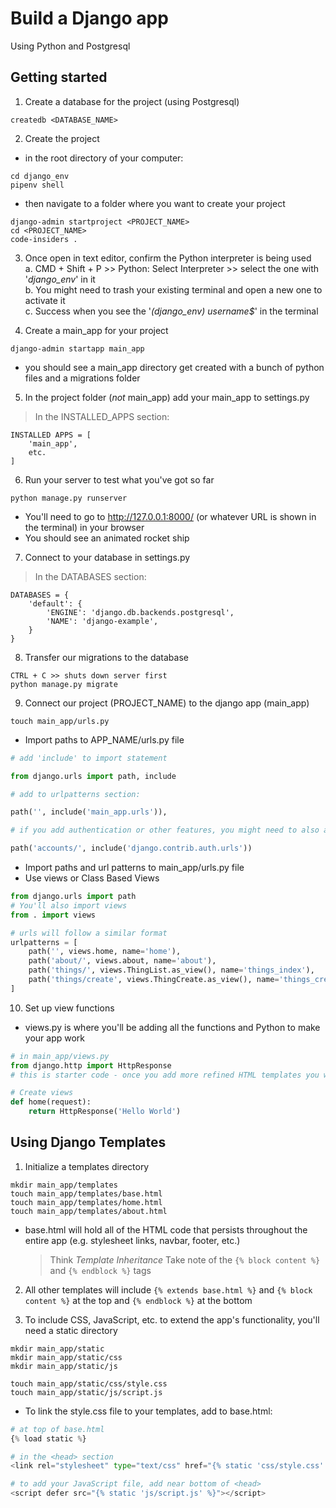 # Build a Django app
Using Python and Postgresql

## Getting started
1. Create a database for the project (using Postgresql)
```
createdb <DATABASE_NAME>
```
2. Create the project
- in the root directory of your computer:
```
cd django_env
pipenv shell
```
- then navigate to a folder where you want to create your project
```
django-admin startproject <PROJECT_NAME>
cd <PROJECT_NAME>
code-insiders .
```

3. Once open in text editor, confirm the Python interpreter is being used  
  a. CMD + Shift + P >> Python: Select Interpreter >> select the one with '*django_env*' in it  
  b. You might need to trash your existing terminal and open a new one to activate it  
  c. Success when you see the '*(django_env) username$*' in the terminal  


4. Create a main_app for your project
```
django-admin startapp main_app
```
- you should see a main_app directory get created with a bunch of python files and a migrations folder

5. In the project folder (_not_ main_app) add your main_app to settings.py
> In the INSTALLED_APPS section:
```
INSTALLED APPS = [
    'main_app',
    etc.
]
```

6. Run your server to test what you've got so far
```
python manage.py runserver
```
- You'll need to go to http://127.0.0.1:8000/ (or whatever URL is shown in the terminal) in your browser
- You should see an animated rocket ship

7. Connect to your database in settings.py
> In the DATABASES section:
```
DATABASES = {  
    'default': {  
        'ENGINE': 'django.db.backends.postgresql',  
        'NAME': 'django-example',
    }
}
```

8. Transfer our migrations to the database
```
CTRL + C >> shuts down server first
python manage.py migrate
```

9. Connect our project (PROJECT_NAME) to the django app (main_app)
```
touch main_app/urls.py
```
- Import paths to APP_NAME/urls.py file
```Python
# add 'include' to import statement

from django.urls import path, include

# add to urlpatterns section:

path('', include('main_app.urls')),

# if you add authentication or other features, you might need to also add:

path('accounts/', include('django.contrib.auth.urls'))
```
- Import paths and url patterns to main_app/urls.py file
- Use views or Class Based Views
```Python
from django.urls import path
# You'll also import views
from . import views

# urls will follow a similar format
urlpatterns = [
    path('', views.home, name='home'),
    path('about/', views.about, name='about'),
    path('things/', views.ThingList.as_view(), name='things_index'),
    path('things/create', views.ThingCreate.as_view(), name='things_create'),
]
```
10. Set up view functions
- views.py is where you'll be adding all the functions and Python to make your app work
```Python
# in main_app/views.py
from django.http import HttpResponse
# this is starter code - once you add more refined HTML templates you won't need HttpResponse

# Create views
def home(request):
    return HttpResponse('Hello World')

```
## Using Django Templates

1. Initialize a templates directory
```
mkdir main_app/templates
touch main_app/templates/base.html
touch main_app/templates/home.html
touch main_app/templates/about.html
```
- base.html will hold all of the HTML code that persists throughout the entire app (e.g. stylesheet links, navbar, footer, etc.)
  > Think _Template Inheritance_
  > Take note of the `{% block content %}` and `{% endblock %}` tags

2. All other templates will include `{% extends base.html %}` and `{% block content %}` at the top and `{% endblock %}` at the bottom

3. To include CSS, JavaScript, etc. to extend the app's functionality, you'll need a static directory
```
mkdir main_app/static
mkdir main_app/static/css
mkdir main_app/static/js

touch main_app/static/css/style.css
touch main_app/static/js/script.js
```
- To link the style.css file to your templates, add to base.html:
```Python
# at top of base.html
{% load static %}

# in the <head> section
<link rel="stylesheet" type="text/css" href="{% static 'css/style.css' %}" />

# to add your JavaScript file, add near bottom of <head>
<script defer src="{% static 'js/script.js' %}"></script>
```
